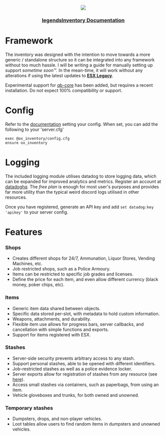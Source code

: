 <div align='center'><img src='https://avatars.githubusercontent.com/u/127198147?s=200&v=4'/></div>
<div align='center'><h3><a href='https://legendssystems.github.io/docs/legendsInventory/'>legendsInventory Documentation</a></h3></div>

# Framework

The inventory was designed with the intention to move towards a more generic / standalone structure so it can be integrated into any framework without too much hassle. I will be writing a guide for manually setting up support _sometime soon™_. In the mean-time, it will work without any alterations if using the latest updates to **[ESX Legacy](https://github.com/esx-framework/esx-legacy)**.

Experimental support for [qb-core](https://github.com/qbcore-framework/qb-core) has been added, but requires a recent installation. Do not expect 100% compatibility or support.

# Config

Refer to the [documentation](https://overextended.github.io/docs/ox_inventory/) setting your config.
When set, you can add the following to your 'server.cfg'

```
exec @ox_inventory/config.cfg
ensure ox_inventory
```

# Logging

The included logging module utilises datadog to store logging data, which can be expanded for improved analytics and metrics. Register an account at [datadoghq](https://www.datadoghq.com/).
The _free plan_ is enough for most user's purposes and provides far more utility than the typical weird discord logs utilised in other resources.

Once you have registered, generate an API key and add `set datadog:key 'apikey'` to your server config.

# Features

### Shops

- Creates different shops for 24/7, Ammunation, Liquor Stores, Vending Machines, etc.
- Job restricted shops, such as a Police Armoury.
- Items can be restricted to specific job grades and licenses.
- Define the price for each item, and even allow different currency (black money, poker chips, etc).

### Items

- Generic item data shared between objects.
- Specific data stored per-slot, with metadata to hold custom information.
- Weapons, attachments, and durability.
- Flexible item use allows for progress bars, server callbacks, and cancellation with simple functions and exports.
- Support for items registered with ESX.

### Stashes

- Server-side security prevents arbitrary access to any stash.
- Support personal stashes, able to be opened with different identifiers.
- Job-restricted stashes as well as a police evidence locker.
- Server exports allow for registration of stashes from any resource (see [here](https://github.com/overextended/ox_inventory_examples/blob/main/server.lua)).
- Access small stashes via containers, such as paperbags, from using an item.
- Vehicle gloveboxes and trunks, for both owned and unowned.

### Temporary stashes

- Dumpsters, drops, and non-player vehicles.
- Loot tables allow users to find random items in dumpsters and unowned vehicles.

</td></tr></table>
